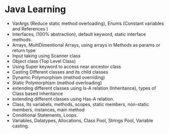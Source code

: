 # Java Learning

- VarArgs (Reduce static method overloading), Enums (Constant variables and References )
- Interfaces, (100% abstraction), default keyword, static interface methods.
- Arrays, MultiDimentional Arrays, using arrays in Methods as params or return type
- Input taking using Scanner class
- Object class (Top Level Class)
- Using Super keyword to access near ancestor class
- Casting Different classes and its child classes
- Dynamic Polymorphism (method overriding)
- Static Polymorphism (method overloading)
- extending different classes using Is-A relation (Inheritance), types of Class based Inheritance
- extending different classes using Has-A relation.
- Class, Its variabels, methods, scopes, static members, non-static members, instances, main method
- Conditional Statements, Loops.
- Variables, Datatypes, Allocations, Class Pool, Strings Pool, Variable casting. 
